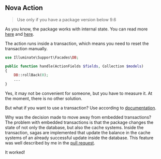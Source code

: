 ## Nova Action

> Use only if you have a package version below 9.6

As you know, the package works with internal state. You can read more [here](https://github.com/bavix/laravel-wallet/pull/412) and [here](https://github.com/bavix/laravel-wallet/issues/455).

The action runs inside a transaction, which means you need to reset the transaction manually.

```php
use Illuminate\Support\Facades\DB;

public function handle(ActionFields $fields, Collection $models)
{
    DB::rollBack(0);
    ...
}
```

Yes, it may not be convenient for someone, but you have to measure it. At the moment, there is no other solution.

But what if you want to use a transaction?
Use according to [documentation](transaction).

Why was the decision made to move away from embedded transactions?
The problem with embedded transactions is that the package changes the state of not only the database, but also the cache systems. Inside the transaction, sagas are implemented that update the balance in the cache systems of an already successful update inside the database.
This feature was well described by me in the [pull request](https://github.com/bavix/laravel-wallet/pull/412).

It worked! 
